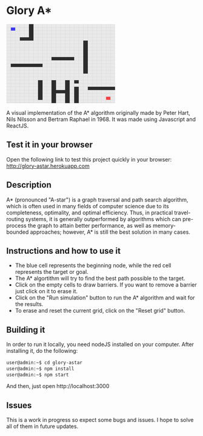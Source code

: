 # Glory A*

![Glory-A* Demo](https://raw.githubusercontent.com/deliton/glory-astar/master/demo.gif)


A visual implementation of the A* algorithm originally made by Peter Hart, Nils Nilsson and Bertram Raphael in 1968. It was made using Javascript and ReactJS.

## Test it in your browser

Open the following link to test this project quickly in your browser: http://glory-astar.herokuapp.com

## Description

A* (pronounced "A-star") is a graph traversal and path search algorithm, which is often used in many fields of computer science due to its completeness, optimality, and optimal efficiency. Thus, in practical travel-routing systems, it is generally outperformed by algorithms which can pre-process the graph to attain better performance, as well as memory-bounded approaches; however, A* is still the best solution in many cases.

## Instructions and how to use it

- The blue cell represents the beginning node, while the red cell represents the target or goal.
- The A* algortithm will try to find the best path possible to the target.
- Click on the empty cells to draw barriers. If you want to remove a barrier just click on it to erase it.
- Click on the "Run simulation" button to run the A* algorithm and wait for the results.
- To erase and reset the current grid, click on the "Reset grid" button.

## Building it

In order to run it locally, you need nodeJS installed on your computer. After installing it, do the following:

```console
user@admin:~$ cd glory-astar
user@admin:~$ npm install
user@admin:~$ npm start

```

And then, just open http://localhost:3000

## Issues

This is a work in progress so expect some bugs and issues. I hope to solve all of them in future updates.

